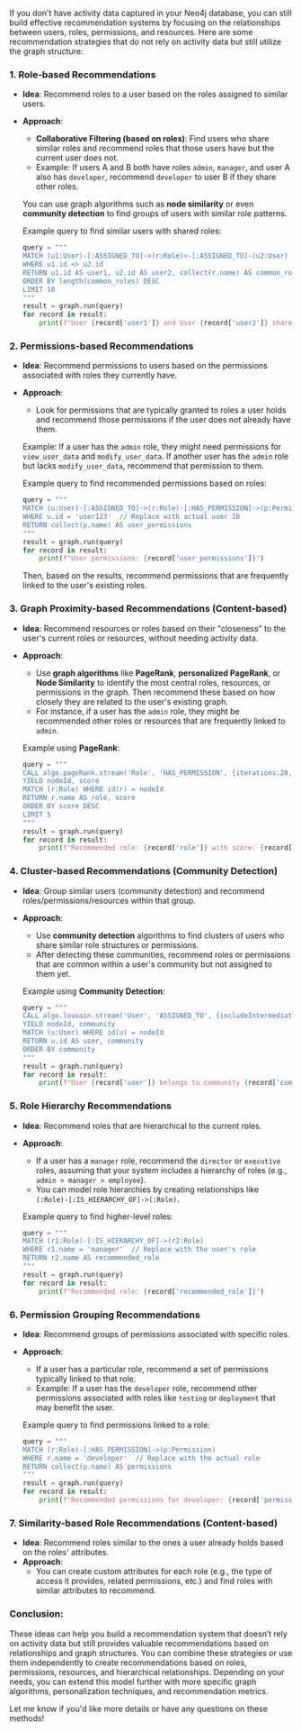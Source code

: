 If you don't have activity data captured in your Neo4j database, you can still build effective recommendation systems by focusing on the relationships between users, roles, permissions, and resources. Here are some recommendation strategies that do not rely on activity data but still utilize the graph structure:

### 1. **Role-based Recommendations**
   - **Idea**: Recommend roles to a user based on the roles assigned to similar users.
   - **Approach**:
     - **Collaborative Filtering (based on roles)**: Find users who share similar roles and recommend roles that those users have but the current user does not.
     - Example: If users A and B both have roles `admin`, `manager`, and user A also has `developer`, recommend `developer` to user B if they share other roles.
     
     You can use graph algorithms such as **node similarity** or even **community detection** to find groups of users with similar role patterns.

     Example query to find similar users with shared roles:
     ```python
     query = """
     MATCH (u1:User)-[:ASSIGNED_TO]->(r:Role)<-[:ASSIGNED_TO]-(u2:User)
     WHERE u1.id <> u2.id
     RETURN u1.id AS user1, u2.id AS user2, collect(r.name) AS common_roles
     ORDER BY length(common_roles) DESC
     LIMIT 10
     """
     result = graph.run(query)
     for record in result:
         print(f"User {record['user1']} and User {record['user2']} share roles: {record['common_roles']}")
     ```

### 2. **Permissions-based Recommendations**
   - **Idea**: Recommend permissions to users based on the permissions associated with roles they currently have.
   - **Approach**:
     - Look for permissions that are typically granted to roles a user holds and recommend those permissions if the user does not already have them.
     
     Example: If a user has the `admin` role, they might need permissions for `view_user_data` and `modify_user_data`. If another user has the `admin` role but lacks `modify_user_data`, recommend that permission to them.

     Example query to find recommended permissions based on roles:
     ```python
     query = """
     MATCH (u:User)-[:ASSIGNED_TO]->(r:Role)-[:HAS_PERMISSION]->(p:Permission)
     WHERE u.id = 'user123'  // Replace with actual user ID
     RETURN collect(p.name) AS user_permissions
     """
     result = graph.run(query)
     for record in result:
         print(f"User permissions: {record['user_permissions']}")
     ```

     Then, based on the results, recommend permissions that are frequently linked to the user's existing roles.

### 3. **Graph Proximity-based Recommendations (Content-based)**
   - **Idea**: Recommend resources or roles based on their "closeness" to the user's current roles or resources, without needing activity data.
   - **Approach**:
     - Use **graph algorithms** like **PageRank**, **personalized PageRank**, or **Node Similarity** to identify the most central roles, resources, or permissions in the graph. Then recommend these based on how closely they are related to the user's existing graph.
     - For instance, if a user has the `admin` role, they might be recommended other roles or resources that are frequently linked to `admin`.

     Example using **PageRank**:
     ```python
     query = """
     CALL algo.pageRank.stream('Role', 'HAS_PERMISSION', {iterations:20, dampingFactor:0.85})
     YIELD nodeId, score
     MATCH (r:Role) WHERE id(r) = nodeId
     RETURN r.name AS role, score
     ORDER BY score DESC
     LIMIT 5
     """
     result = graph.run(query)
     for record in result:
         print(f"Recommended role: {record['role']} with score: {record['score']}")
     ```

### 4. **Cluster-based Recommendations (Community Detection)**
   - **Idea**: Group similar users (community detection) and recommend roles/permissions/resources within that group.
   - **Approach**:
     - Use **community detection** algorithms to find clusters of users who share similar role structures or permissions.
     - After detecting these communities, recommend roles or permissions that are common within a user's community but not assigned to them yet.

     Example using **Community Detection**:
     ```python
     query = """
     CALL algo.louvain.stream('User', 'ASSIGNED_TO', {includeIntermediateCommunities:true})
     YIELD nodeId, community
     MATCH (u:User) WHERE id(u) = nodeId
     RETURN u.id AS user, community
     ORDER BY community
     """
     result = graph.run(query)
     for record in result:
         print(f"User {record['user']} belongs to community {record['community']}")
     ```

### 5. **Role Hierarchy Recommendations**
   - **Idea**: Recommend roles that are hierarchical to the current roles.
   - **Approach**:
     - If a user has a `manager` role, recommend the `director` or `executive` roles, assuming that your system includes a hierarchy of roles (e.g., `admin > manager > employee`).
     - You can model role hierarchies by creating relationships like `(:Role)-[:IS_HIERARCHY_OF]->(:Role)`.

     Example query to find higher-level roles:
     ```python
     query = """
     MATCH (r1:Role)-[:IS_HIERARCHY_OF]->(r2:Role)
     WHERE r1.name = 'manager'  // Replace with the user's role
     RETURN r2.name AS recommended_role
     """
     result = graph.run(query)
     for record in result:
         print(f"Recommended role: {record['recommended_role']}")
     ```

### 6. **Permission Grouping Recommendations**
   - **Idea**: Recommend groups of permissions associated with specific roles.
   - **Approach**:
     - If a user has a particular role, recommend a set of permissions typically linked to that role.
     - Example: If a user has the `developer` role, recommend other permissions associated with roles like `testing` or `deployment` that may benefit the user.

     Example query to find permissions linked to a role:
     ```python
     query = """
     MATCH (r:Role)-[:HAS_PERMISSION]->(p:Permission)
     WHERE r.name = 'developer'  // Replace with the actual role
     RETURN collect(p.name) AS permissions
     """
     result = graph.run(query)
     for record in result:
         print(f"Recommended permissions for developer: {record['permissions']}")
     ```

### 7. **Similarity-based Role Recommendations (Content-based)**
   - **Idea**: Recommend roles similar to the ones a user already holds based on the roles' attributes.
   - **Approach**:
     - You can create custom attributes for each role (e.g., the type of access it provides, related permissions, etc.) and find roles with similar attributes to recommend.

### Conclusion:
These ideas can help you build a recommendation system that doesn’t rely on activity data but still provides valuable recommendations based on relationships and graph structures. You can combine these strategies or use them independently to create recommendations based on roles, permissions, resources, and hierarchical relationships. Depending on your needs, you can extend this model further with more specific graph algorithms, personalization techniques, and recommendation metrics.

Let me know if you'd like more details or have any questions on these methods!